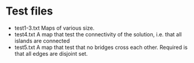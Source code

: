 Test files
====
* test1-3.txt Maps of various size.
* test4.txt A map that test the connectivity of the solution, i.e. that all islands are connected
* test5.txt A map that test that no bridges cross each other. Required is that all edges are disjoint set.  